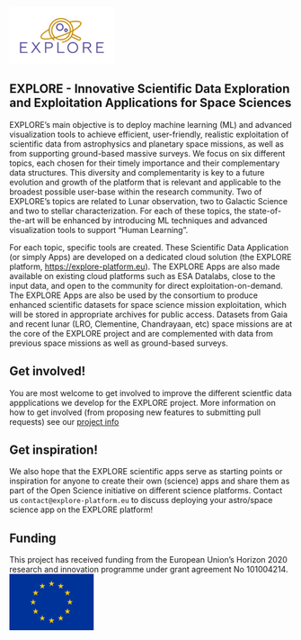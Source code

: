<img src='Explore_Logo_Box_Standard.png' height='100' />

## EXPLORE - Innovative Scientific Data Exploration and Exploitation Applications for Space Sciences

EXPLORE’s main objective is to deploy machine learning (ML) and advanced visualization tools to achieve efficient, user-friendly, realistic exploitation of scientific data from astrophysics and planetary space missions, as well as from supporting ground-based massive surveys. We focus on six different topics, each chosen for their timely importance and their complementary data structures. This diversity and complementarity is key to a future evolution and growth of the platform that is relevant and applicable to the broadest possible user-base within the research community. Two of EXPLORE’s topics are related to Lunar observation, two to Galactic Science and two to stellar characterization. For each of these topics, the state-of-the-art will be enhanced by introducing ML techniques and advanced visualization tools to support “Human Learning”. 

For each topic, specific tools are created. These Scientific Data Application (or simply Apps) are developed on a dedicated cloud solution (the EXPLORE platform, https://explore-platform.eu). The EXPLORE Apps are also made available on existing cloud platforms such as ESA Datalabs, close to the input data, and open to the community for direct exploitation-on-demand. The EXPLORE Apps are also be used by the consortium to produce enhanced scientific datasets for space science mission exploitation, which will be stored in appropriate archives for public access. Datasets from Gaia and recent lunar (LRO, Clementine, Chandrayaan, etc) space missions are at the core of the EXPLORE project and are complemented with data from previous space missions as well as ground-based surveys.

## Get involved!

You are most welcome to get involved to improve the different scientfic data appplications we develop for the EXPLORE project. 
More information on how to get involved (from proposing new features to submitting pull requests) see our [project info](https://github.com/explore-platform/explore)

## Get inspiration!

We also hope that the EXPLORE scientific apps serve as starting points or inspiration for anyone to create their own (science) apps and share them as part of the Open Science initiative on different science platforms. Contact us `contact@explore-platform.eu` to discuss deploying your astro/space science app on the EXPLORE platform!

## Funding

This project has received funding from the European Union’s Horizon 2020 research and innovation programme under grant agreement No 101004214.  
<img src='https://github.com/explore-platform/.github/blob/main/logoEU.jpg' height='100' />  

